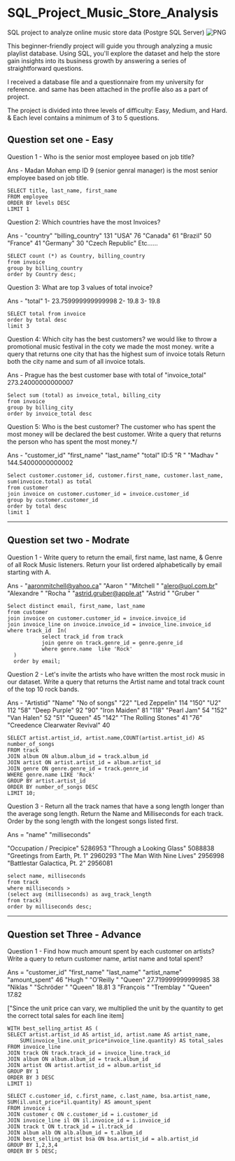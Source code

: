 # SQL_Project_Music_Store_Analysis

SQL project to analyze online music store data (Postgre SQL Server)
![PNG](https://github.com/user-attachments/assets/5a185087-bb14-47d4-9819-ff451ecdb1ee)

This beginner-friendly project will guide you through analyzing a music playlist database. Using SQL, 
you'll explore the dataset and help the store gain insights into its business growth by answering a series of straightforward questions.

I received a database file and a questionnaire from my university for reference. and same has been attached in the profile also as a part of project.

The project is divided into three levels of difficulty: Easy, Medium, and Hard.
& Each level contains a minimum of 3 to 5 questions.

## Question set one - Easy

Question 1 - Who is the senior most employee based on job title?

Ans - Madan Mohan emp ID 9 (senior genral manager) is the most senior employee based on job title.

    SELECT title, last_name, first_name 
    FROM employee
    ORDER BY levels DESC
    LIMIT 1

Question 2: Which countries have the most Invoices?

Ans - "country"	"billing_country"
131	"USA"
76	"Canada"
61	"Brazil"
50	"France"
41	"Germany"
30	"Czech Republic" Etc......

    SELECT count (*) as Country, billing_country
    from invoice
    group by billing_country
    order by Country desc;

Question 3: What are top 3 values of total invoice?

Ans  - "total"
1- 23.759999999999998
2- 19.8
3- 19.8

    SELECT total from invoice
    order by total desc
    limit 3

Question 4: Which city has the best customers? we would like to throw a promotional music festival in the coty we made the most money. write a query that returns one city that has the highest sum of invoice totals 
Return both the city name and sum of all invoice totals.

Ans - Prague has the best customer base with total of 
"invoice_total"
273.24000000000007

    Select sum (total) as invoice_total, billing_city
    from invoice
    group by billing_city
    order by invoice_total desc

Question 5: Who is the best customer? The customer who has spent the most money will be declared the best customer. 
Write a query that returns the person who has spent the most money.*/

Ans -  "customer_id"	"first_name"	"last_name"	"total"
ID:5	"R "	"Madhav   "	144.54000000000002 

    Select customer.customer_id, customer.first_name, customer.last_name, sum(invoice.total) as total
    from customer
    join invoice on customer.customer_id = invoice.customer_id
    group by customer.customer_id
    order by total desc
    limit 1


****************************************************************************************************************************************************************************************


## Question set two - Modrate

Question 1 - Write query to return the email, first name, last name, & Genre of all Rock Music listeners. Return your list ordered alphabetically by email starting with A.

Ans - "aaronmitchell@yahoo.ca"	"Aaron  "	"Mitchell "
      "alero@uol.com.br"	"Alexandre    "	"Rocha    "
      "astrid.gruber@apple.at"	"Astrid "	"Gruber   "

    Select distinct email, first_name, last_name
    from customer
    join invoice on customer.customer_id = invoice.invoice_id
    join invoice_line on invoice.invoice_id = invoice_line.invoice_id
    where track_id  In(
               select track_id from track
			   join genre on track.genre_id = genre.genre_id
			   where genre.name  like 'Rock'
      )
      order by email;

Question 2 - Let's invite the artists who have written the most rock music in our dataset. 
Write a query that returns the Artist name and total track count of the top 10 rock bands.

Ans -  "Artistid"   "Name"   "No of songs"
"22"	"Led Zeppelin"	114
"150"	"U2"	112
"58"	"Deep Purple"	92
"90"	"Iron Maiden"	81
"118"	"Pearl Jam"	54
"152"	"Van Halen"	52
"51"	"Queen"	45
"142"	"The Rolling Stones"	41
"76"	"Creedence Clearwater Revival"	40

    SELECT artist.artist_id, artist.name,COUNT(artist.artist_id) AS number_of_songs
    FROM track
    JOIN album ON album.album_id = track.album_id
    JOIN artist ON artist.artist_id = album.artist_id
    JOIN genre ON genre.genre_id = track.genre_id
    WHERE genre.name LIKE 'Rock'
    GROUP BY artist.artist_id
    ORDER BY number_of_songs DESC
    LIMIT 10;
  
Question 3 - Return all the track names that have a song length longer than the average song length. 
Return the Name and Milliseconds for each track. Order by the song length with the longest songs listed first.

Ans = "name"	"milliseconds"

"Occupation / Precipice"	5286953
"Through a Looking Glass"	5088838
"Greetings from Earth, Pt. 1"	2960293
"The Man With Nine Lives"	2956998
"Battlestar Galactica, Pt. 2"	2956081


    select name, milliseconds
    from track
    where milliseconds > 
    (select avg (milliseconds) as avg_track_length
    from track)
	order by milliseconds desc;


****************************************************************************************************************************************************************************************


## Question set Three - Advance

Question 1 - Find how much amount spent by each customer on artists? Write a query to return customer name, artist name and total spent?

Ans = "customer_id"	"first_name"	"last_name"	"artist_name"	"amount_spent"
46	"Hugh            "	"O'Reilly             "	"Queen"	          27.719999999999985
38	"Niklas          "	"Schröder             "	"Queen"	          18.81
3	"François        "	"Tremblay             "	"Queen"	          17.82

["Since the unit price can vary, we multiplied the unit by the quantity to get the correct total sales for each line item]


    WITH best_selling_artist AS (
	SELECT artist.artist_id AS artist_id, artist.name AS artist_name, 
        SUM(invoice_line.unit_price*invoice_line.quantity) AS total_sales
	FROM invoice_line
	JOIN track ON track.track_id = invoice_line.track_id
	JOIN album ON album.album_id = track.album_id
	JOIN artist ON artist.artist_id = album.artist_id
	GROUP BY 1
	ORDER BY 3 DESC
	LIMIT 1)

    SELECT c.customer_id, c.first_name, c.last_name, bsa.artist_name, 
    SUM(il.unit_price*il.quantity) AS amount_spent
    FROM invoice i
    JOIN customer c ON c.customer_id = i.customer_id
    JOIN invoice_line il ON il.invoice_id = i.invoice_id
    JOIN track t ON t.track_id = il.track_id
    JOIN album alb ON alb.album_id = t.album_id
    JOIN best_selling_artist bsa ON bsa.artist_id = alb.artist_id
    GROUP BY 1,2,3,4
    ORDER BY 5 DESC;
